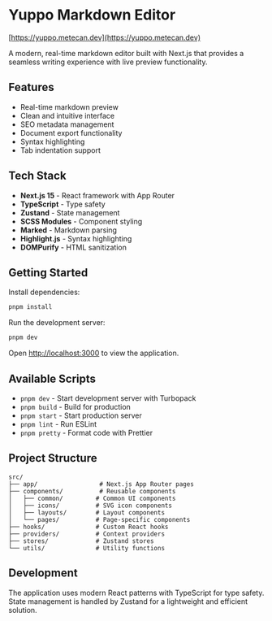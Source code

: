 # Yuppo Markdown Editor

[https://yuppo.metecan.dev](https://yuppo.metecan.dev)

A modern, real-time markdown editor built with Next.js that provides a seamless writing experience with live preview functionality.

## Features

- Real-time markdown preview
- Clean and intuitive interface
- SEO metadata management
- Document export functionality
- Syntax highlighting
- Tab indentation support

## Tech Stack

- **Next.js 15** - React framework with App Router
- **TypeScript** - Type safety
- **Zustand** - State management
- **SCSS Modules** - Component styling
- **Marked** - Markdown parsing
- **Highlight.js** - Syntax highlighting
- **DOMPurify** - HTML sanitization

## Getting Started

Install dependencies:

```bash
pnpm install
```

Run the development server:

```bash
pnpm dev
```

Open [http://localhost:3000](http://localhost:3000) to view the application.

## Available Scripts

- `pnpm dev` - Start development server with Turbopack
- `pnpm build` - Build for production
- `pnpm start` - Start production server
- `pnpm lint` - Run ESLint
- `pnpm pretty` - Format code with Prettier

## Project Structure

```
src/
├── app/                 # Next.js App Router pages
├── components/          # Reusable components
│   ├── common/         # Common UI components
│   ├── icons/          # SVG icon components
│   ├── layouts/        # Layout components
│   └── pages/          # Page-specific components
├── hooks/              # Custom React hooks
├── providers/          # Context providers
├── stores/             # Zustand stores
└── utils/              # Utility functions
```

## Development

The application uses modern React patterns with TypeScript for type safety. State management is handled by Zustand for a lightweight and efficient solution.
